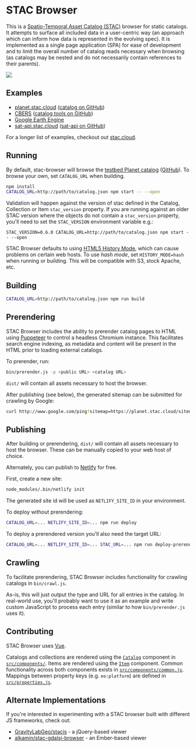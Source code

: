 # STAC Browser

This is a [Spatio-Temporal Asset Catalog
(STAC)](https://github.com/radiantearth/stac-spec) browser for static catalogs.
It attempts to surface all included data in a user-centric way (an approach
which can inform how data is represented in the evolving spec). It is
implemented as a single page application (SPA) for ease of development and to
limit the overall number of catalog reads necessary when browsing (as catalogs
may be nested and do not necessarily contain references to their parents).

<a href="https://www.netlify.com">
  <img src="https://www.netlify.com/img/global/badges/netlify-light.svg"/>
</a>

## Examples

* [planet.stac.cloud](https://planet.stac.cloud) ([catalog on GitHub](https://github.com/cholmes/pdd-stac/))
* [CBERS](https://cbers.stac.cloud) ([catalog tools on GitHub](https://github.com/fredliporace/cbers-2-stac))
* [Google Earth Engine](https://gee.stac.cloud)
* [sat-api.stac.cloud](https://sat-api.stac.cloud) ([sat-api on GitHub](https://github.com/sat-utils/sat-api))

For a longer list of examples, checkout out [stac.cloud](http://stac.cloud).

## Running

By default, stac-browser will browse the [testbed Planet
catalog](https://raw.githubusercontent.com/cholmes/sample-stac/master/stac/catalog.json)
([GitHub](https://github.com/cholmes/sample-stac/)). To browse your own, set
`CATALOG_URL` when building.

```bash
npm install
CATALOG_URL=http://path/to/catalog.json npm start -- --open
```

Validation will happen against the version of stac defined in the Catalog, Collection or Item
`stac_version` property. If you are running against an older STAC version where the objects
do not contain a `stac_version` property, you'll need to set the `STAC_VERSION` environment
variable e.g.:

```
STAC_VERSION=0.6.0 CATALOG_URL=http://path/to/catalog.json npm start -- --open
```

STAC Browser defaults to using [HTML5 History
Mode](https://router.vuejs.org/guide/essentials/history-mode.html), which can
cause problems on certain web hosts. To use _hash mode_, set
`HISTORY_MODE=hash` when running or building. This will be compatible with
S3, stock Apache, etc.

## Building

```bash
CATALOG_URL=http://path/to/catalog.json npm run build
```

## Prerendering

STAC Browser includes the ability to prerender catalog pages to HTML using
[Puppeteer](https://github.com/GoogleChrome/puppeteer) to control a headless
Chromium instance. This facilitates search engine indexing, as metadata and
content will be present in the HTML prior to loading external catalogs.

To prerender, run:

```bash
bin/prerender.js -p <public URL> <catalog URL>
```

`dist/` will contain all assets necessary to host the browser.

After publishing (see below), the generated sitemap can be submitted for
crawling by Google:

```bash
curl http://www.google.com/ping?sitemap=https://planet.stac.cloud/sitemap.txt
```

## Publishing

After building or prerendering, `dist/` will contain all assets necessary to
host the browser. These can be manually copied to your web host of choice.

Alternately, you can publish to [Netlify](https://www.netlify.com/) for free.

First, create a new site:

```bash
node_modules/.bin/netlify init
```

The generated site id will be used as `NETLIFY_SITE_ID` in your environment.

To deploy without prerendering:

```bash
CATALOG_URL=... NETLIFY_SITE_ID=... npm run deploy
```

To deploy a prerendered version you'll also need the target URL:

```bash
CATALOG_URL=... NETLIFY_SITE_ID=... STAC_URL=... npm run deploy-prerendered
```

## Crawling

To facilitate prerendering, STAC Browser includes functionality for crawling
catalogs in `bin/crawl.js`.

As-is, this will just output the type and URL for all entries in the catalog.
In real-world use, you'll probably want to use it as an example and write
custom JavaScript to process each entry (similar to how `bin/prerender.js`
uses it).

## Contributing

STAC Browser uses [Vue](https://vuejs.org/).

Catalogs and collections are rendered using the
[`Catalog`](src/components/Catalog.vue) component in
[`src/components/`](src/components/). Items are rendered using the
[`Item`](src/components/Item.vue) component. Common functionality across both
components exists in [`src/components/common.js`](src/components/common.js).
Mappings between property keys (e.g. `eo:platform`) are defined in
[`src/properties.js`](src/properties.js).

## Alternate Implementations

If you're interested in experimenting with a STAC browser built with different
JS frameworks, check out:

* [GravityLabGeo/stacjs](https://github.com/GravityLabGeo/stacjs) - a
  jQuery-based viewer
* [alkamin/stac-gdalsj-browser](https://github.com/alkamin/stac-gdaljs-browser) -
  an Ember-based viewer
